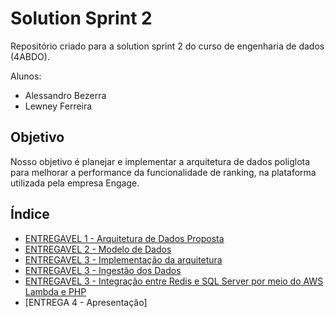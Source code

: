 # Solution Sprint 2

Repositório criado para a solution sprint 2 do curso de engenharia de dados (4ABDO). 

Alunos:
* Alessandro Bezerra
* Lewney Ferreira


## Objetivo
Nosso objetivo é planejar e implementar a arquitetura de dados poliglota para melhorar a performance da funcionalidade de ranking, na plataforma utilizada pela empresa Engage.

## Índice

* [ENTREGAVEL 1 - Arquitetura de Dados Proposta](https://github.com/san-data-engineer/solutionSprint2/blob/master/arquitetura.md)
* [ENTREGAVEL 2 - Modelo de Dados](https://github.com/san-data-engineer/solutionSprint2/blob/master/dataModel.md)
* [ENTREGAVEL 3 - Implementação da arquitetura](https://github.com/san-data-engineer/solutionSprint2/blob/master/builtArchitecture.md)
* [ENTREGAVEL 3 - Ingestão dos Dados](https://github.com/san-data-engineer/solutionSprint2/blob/master/ingestData.md)
* [ENTREGAVEL 3 - Integração entre Redis e SQL Server por meio do AWS Lambda e PHP](https://github.com/lewney/solution_sprint)
* [ENTREGA 4 - Apresentação]
